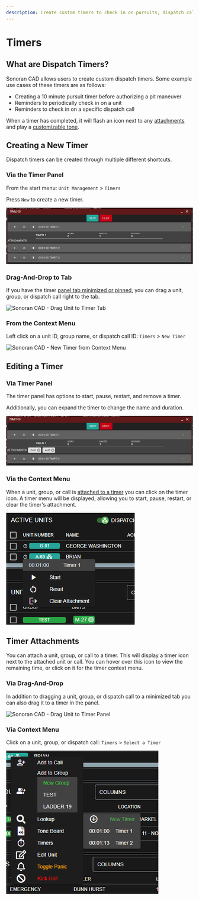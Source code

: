 ```yaml
---
description: Create custom timers to check in on pursuits, dispatch calls, units, and more!
---
```


# Timers

## What are Dispatch Timers?

Sonoran CAD allows users to create custom dispatch timers. Some example use cases of these timers are as follows:

* Creating a 10 minute pursuit timer before authorizing a pit maneuver
* Reminders to periodically check in on a unit
* Reminders to check in on a specific dispatch call

When a timer has completed, it will flash an icon next to any [attachments ](timers.md#timer-attachments)and play a [customizable tone](../customization/custom-audio-notifications.md).

## Creating a New Timer

Dispatch timers can be created through multiple different shortcuts.

### Via the Timer Panel

From the start menu: `Unit Management` > `Timers`

Press `New` to create a new timer.

![Sonoran CAD - Timer Panel](<../../.gitbook/assets/image (296) (1) (1) (1).png>)

### Drag-And-Drop to Tab

If you have the timer [panel tab minimized or pinned](../customization/customizing-your-layout.md#7.-tab-system), you can drag a unit, group, or dispatch call right to the tab.

![Sonoran CAD - Drag Unit to Timer Tab](../../.gitbook/assets/timer\_drag\_tab.gif)

### From the Context Menu

Left click on a unit ID, group name, or dispatch call ID: `Timers` > `New Timer`

![Sonoran CAD - New Timer from Context Menu](../../.gitbook/assets/timer\_new\_menu.gif)

## Editing a Timer

### Via Timer Panel

The timer panel has options to start, pause, restart, and remove a timer.

Additionally, you can expand the timer to change the name and duration.

![Sonoran CAD - Timer Panel](<../../.gitbook/assets/image (292) (1) (1) (1).png>)

### Via the Context Menu

When a unit, group, or call is [attached to a timer](timers.md#undefined) you can click on the timer icon. A timer menu will be displayed, allowing you to start, pause, restart, or clear the timer's attachment.

![Sonoran CAD - Timer Context Menu](<../../.gitbook/assets/image (299) (1) (1).png>)

## Timer Attachments

You can attach a unit, group, or call to a timer. This will display a timer icon next to the attached unit or call. You can hover over this icon to view the remaining time, or click on it for the timer context menu.

### Via Drag-And-Drop

In addition to dragging a unit, group, or dispatch call to a minimized tab you can also drag it to a timer in the panel.

![Sonoran CAD - Drag Unit to Timer Panel](../../.gitbook/assets/timer\_drag\_panel.gif)

### Via Context Menu

Click on a unit, group, or dispatch call: `Timers` > `Select a Timer`

![Sonoran CAD - Attach to Timer from Context Menu](<../../.gitbook/assets/image (298) (1) (1).png>)

